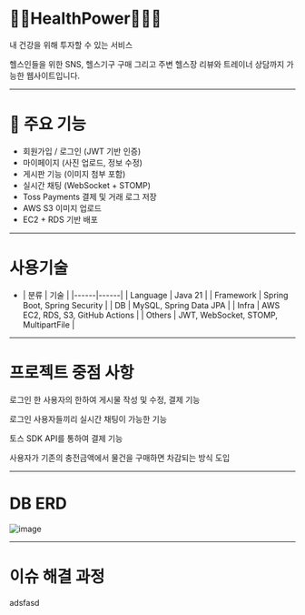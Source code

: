 # 🏋️‍♂️HealthPower🏃‍♂️‍➡️

내 건강을 위해 투자할 수 있는 서비스

헬스인들을 위한 SNS, 헬스기구 구매 그리고 주변 헬스장 리뷰와 트레이너 상담까지 가능한 웹사이트입니다.

---

# 🚀 주요 기능

- 회원가입 / 로그인 (JWT 기반 인증)
- 마이페이지 (사진 업로드, 정보 수정)
- 게시판 기능 (이미지 첨부 포함)
- 실시간 채팅 (WebSocket + STOMP)
- Toss Payments 결제 및 거래 로그 저장
- AWS S3 이미지 업로드
- EC2 + RDS 기반 배포

---

# 사용기술

* | 분류 | 기술 |
|------|------|
| Language | Java 21 |
| Framework | Spring Boot, Spring Security |
| DB | MySQL, Spring Data JPA |
| Infra | AWS EC2, RDS, S3, GitHub Actions |
| Others | JWT, WebSocket, STOMP, MultipartFile |
---

# 프로젝트 중점 사항

로그인 한 사용자의 한하여 게시물 작성 및 수정, 결제 기능

로그인 사용자들끼리 실시간 채팅이 가능한 기능

토스 SDK API를 통하여 결제 기능

사용자가 기존의 충전금액에서 물건을 구매하면 차감되는 방식 도입



---

# DB ERD

![image](https://github.com/user-attachments/assets/033d7e87-2c84-472d-9c44-f2963f70623b)

---


# 이슈 해결 과정

adsfasd


